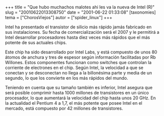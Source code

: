 +++
title = "Que hubo muchachos malotes ahi les va la nueva de Intel (R)"
slug = "20010622013308750"
date = "2001-06-22 01:33:08"
[taxonomies]
tema = ["ChorosViejos"]
autor = ["spider_linux"]
+++

Intel ha presentado el transistor de silicio más rápido jamás fabricado
en sus instalaciones. Su fecha de comercialización será el 2007 y le
permitirá a Intel desarrollar procesadores hasta diez veces más rápidos
que el más potente de sus actuales chips.

<!-- more -->
Este chip ha sido desarrollado por Intel Labs, y está compuesto de unos
80 átomos de anchura y tres de espesor según información facilitadas por
Rb Willones. Estos componentes funcionan como switches que controlan la
corriente de electrones en el chip. Según Intel, la velocidad a que se
conectan y se desconectan no llega a la billonésima parte y media de un
segundo, lo que los convierte en los más rápidos del mundo.

Teniendo en cuenta que su tamaño también es inferior, Intel asegura que
será posible comprimir hasta 1000 millones de transistores en un único
procesador, lo que aumentará la velocidad del chip hasta unos 20 GHz. En
la actualidad el Pentium 4 a 1,7, el más potente que posee Intel en el
mercado, está compuesto por 42 millones de transistores.

